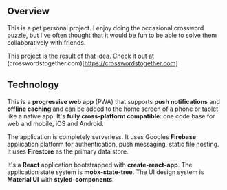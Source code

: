 ## Overview

This is a pet personal project. I enjoy doing the occasional crossword puzzle, but I've often thought that it would be fun to be able to solve them collaboratively with friends.

This project is the result of that idea. Check it out at (crosswordstogether.com)[https://crosswordstogether.com]

## Technology

This is a **progressive web app** (PWA) that supports **push notifications** and **offline caching** and can be added to the home screen of a phone or tablet like a native app. It's **fully cross-platform compatible**: one code base for web and mobile, iOS and Android.

The application is completely serverless. It uses Googles **Firebase** application platform for authentication, push messaging, static file hosting. It uses **Firestore** as the primary data store.

It's a **React** application bootstrapped with **create-react-app**. The application state system is **mobx-state-tree**. The UI design system is **Material UI** with **styled-components**.
